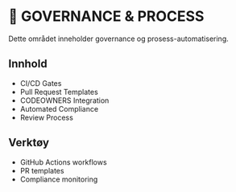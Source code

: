 # 🔄 GOVERNANCE & PROCESS

Dette området inneholder governance og prosess-automatisering.

## Innhold
- CI/CD Gates
- Pull Request Templates
- CODEOWNERS Integration
- Automated Compliance
- Review Process

## Verktøy
- GitHub Actions workflows
- PR templates
- Compliance monitoring